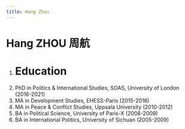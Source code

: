 ```yaml
---
title: Hang Zhou
---
```



# Hang ZHOU 周航
1. # Education
  2. PhD in Politics & International Studies, SOAS, University of London (2016-2021)
  3. MA in Development Studies, EHESS-Paris (2015-2016)
  4. MA in Peace & Conflict Studies, Uppsala University (2010-2012)
  5. BA in Political Science, University of Paris-X (2008-2009)
  6. BA in International Politics, University of Sichuan (2005-2009)
